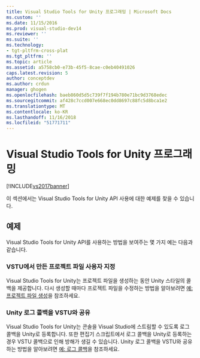 ```yaml
---
title: Visual Studio Tools for Unity 프로그래밍 | Microsoft Docs
ms.custom: ''
ms.date: 11/15/2016
ms.prod: visual-studio-dev14
ms.reviewer: ''
ms.suite: ''
ms.technology:
- tgt-pltfrm-cross-plat
ms.tgt_pltfrm: ''
ms.topic: article
ms.assetid: a5758cb0-e73b-45f5-8cae-c0eb40491026
caps.latest.revision: 5
author: conceptdev
ms.author: crdun
manager: ghogen
ms.openlocfilehash: baeb860d5d5c739f7f194b780e71bc9d3768edec
ms.sourcegitcommit: af428c7ccd007e668ec0dd8697c88fc5d8bca1e2
ms.translationtype: MT
ms.contentlocale: ko-KR
ms.lasthandoff: 11/16/2018
ms.locfileid: "51771711"
---
```

# <a name="programming-visual-studio-tools-for-unity"></a>Visual Studio Tools for Unity 프로그래밍
[!INCLUDE[vs2017banner](../includes/vs2017banner.md)]

  
이 섹션에서는 Visual Studio Tools for Unity API 사용에 대한 예제를 찾을 수 있습니다.  
  
## <a name="examples"></a>예제  
 Visual Studio Tools for Unity API를 사용하는 방법을 보여주는 몇 가지 예는 다음과 같습니다.  
  
### <a name="customize-project-files-created-by-vstu"></a>VSTU에서 만든 프로젝트 파일 사용자 지정  
 Visual Studio Tools for Unity는 프로젝트 파일을 생성하는 동안 Unity 스타일의 콜백을 제공합니다. 다시 생성할 때마다 프로젝트 파일을 수정하는 방법을 알아보려면 [예: 프로젝트 파일 생성](../cross-platform/customize-project-files-created-by-vstu.md)을 참조하세요.  
  
### <a name="share-the-unity-log-callback-with-vstu"></a>Unity 로그 콜백을 VSTU와 공유  
 Visual Studio Tools for Unity는 콘솔을 Visual Studio에 스트림할 수 있도록 로그 콜백을 Unity로 등록합니다. 또한 편집기 스크립트에서 로그 콜백을 Unity로 등록하는 경우 VSTU 콜백으로 인해 방해가 생길 수 있습니다. Unity 로그 콜백을 VSTU와 공유하는 방법을 알아보려면 [예: 로그 콜백](../cross-platform/share-the-unity-log-callback-with-vstu.md)을 참조하세요.

